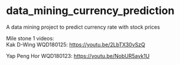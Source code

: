 # data_mining_currency_prediction
 A data mining project to predict currency rate with stock prices

Mile stone 1 videos:\
Kak D-Wing WQD180125: https://youtu.be/2LbTX30vSzQ  
  
Yap Peng Hor WQD180123: https://youtu.be/NobUR5ayk1U

